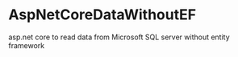 # AspNetCoreDataWithoutEF
asp.net core to read data from Microsoft SQL server without entity framework 
